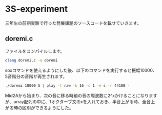 # 3S-experiment
三年生の前期実験で行った発展課題のソースコードを載せていきます。  
## doremi.c  
ファイルをコンパイルします。  
```bash  
clang doremi.c -o doremi  
```  
soxコマンドを使えるようにした後、以下のコマンドを実行すると振幅10000、5音階分の音階が再生されます。  
```bash
./doremi 10000 5 | play -t raw -b 16 -c 1 -e s -r 44100 -
```  
Mid2Aから始まり、次の音に移る時前の音の周波数に2^xかけることになりますが、array配列の中に、1オクターブ文のxを入れておき、半音上がる時、全音上がる時の区別ができるようにした。  
